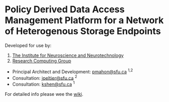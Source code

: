 # Policy Derived Data Access Management Platform for a Network of Heterogenous Storage Endpoints

Developed for use by:
1. [The Institute for Neuroscience and Neurotechnology](https://www.sfu.ca/neuro-institute.html)
2. [Research Computing Group](https://www.rcg.sfu.ca/)

* Principal Architect and Development: [pmahon@sfu.ca](mailto:pmahon@sfu.ca) <sup>1,2</sup>
* Consultation: [jpeltier@sfu.ca](mailto:jpeltier@sfu.ca) <sup>2</sup>
* Consultation: [kshen@sfu.ca](mailto:kshen@sfu.ca) <sup>1</sup>

For detailed info please wee the [wiki](https://github.com/INN-SFU/Data-Portal/wiki).
